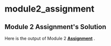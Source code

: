 # module2_assignment
## Module 2 Assignment's Solution
Here is the output of Module 2 [**Assignment**](https://srujana06.github.io/module2_assignment/) .
